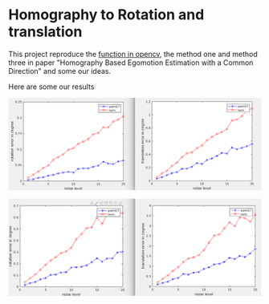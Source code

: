 # Homography to Rotation and translation

This project reproduce the [function in opencv](https://github.com/opencv/opencv/blob/master/modules/calib3d/src/homography_decomp.cpp), the method one and method three in paper "Homography Based Egomotion Estimation with a Common Direction" and some our ideas.

Here are some our results

![picture](./Selection_134.png)

![picture](./Selection_135.png)